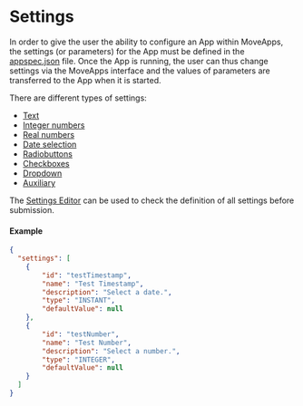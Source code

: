 # Settings

In order to give the user the ability to configure an App within MoveApps, the settings (or parameters) for the App must be defined in the [appspec.json](appspec.md) file. Once the App is running, the user can thus change settings via the MoveApps interface and the values of parameters are transferred to the App when it is started.

There are different types of settings:
  - [Text](appspec/current/settings/string.md)
  - [Integer numbers](appspec/current/settings/integer.md)
  - [Real numbers](appspec/current/settings/double.md)
  - [Date selection](appspec/current/settings/timestamp.md)
  - [Radiobuttons](appspec/current/settings/radiobuttons.md)
  - [Checkboxes](appspec/current/settings/checkbox.md)
  - [Dropdown](appspec/current/settings/dropdown.md)
  - [Auxiliary](appspec/current/settings/auxiliary.md)
  
  The [Settings Editor](https://www.moveapps.org/apps/settingseditor) can be used to check the definition of all settings before submission.

#### Example
```json
{
  "settings": [
    {
        "id": "testTimestamp",
        "name": "Test Timestamp",
        "description": "Select a date.",
        "type": "INSTANT",
        "defaultValue": null
    },
    {
        "id": "testNumber",
        "name": "Test Number",
        "description": "Select a number.",
        "type": "INTEGER",
        "defaultValue": null
    }
  ]
}
```